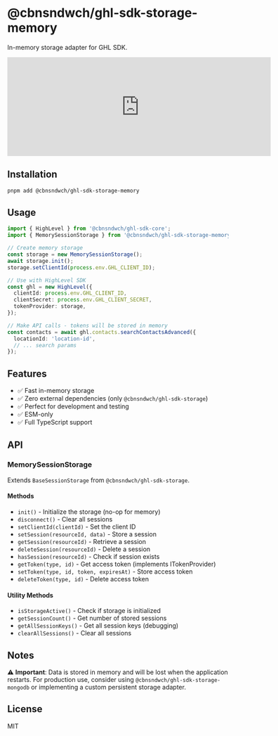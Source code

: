 # @cbnsndwch/ghl-sdk-storage-memory

In-memory storage adapter for GHL SDK.

<iframe src="https://github.com/sponsors/cbnsndwch/card" title="Sponsor cbnsndwch" height="225" width="600" style="border: 0;"></iframe>

## Installation

```bash
pnpm add @cbnsndwch/ghl-sdk-storage-memory
```

## Usage

```typescript
import { HighLevel } from '@cbnsndwch/ghl-sdk-core';
import { MemorySessionStorage } from '@cbnsndwch/ghl-sdk-storage-memory';

// Create memory storage
const storage = new MemorySessionStorage();
await storage.init();
storage.setClientId(process.env.GHL_CLIENT_ID);

// Use with HighLevel SDK
const ghl = new HighLevel({
  clientId: process.env.GHL_CLIENT_ID,
  clientSecret: process.env.GHL_CLIENT_SECRET,
  tokenProvider: storage,
});

// Make API calls - tokens will be stored in memory
const contacts = await ghl.contacts.searchContactsAdvanced({
  locationId: 'location-id',
  // ... search params
});
```

## Features

- ✅ Fast in-memory storage
- ✅ Zero external dependencies (only `@cbnsndwch/ghl-sdk-storage`)
- ✅ Perfect for development and testing
- ✅ ESM-only
- ✅ Full TypeScript support

## API

### MemorySessionStorage

Extends `BaseSessionStorage` from `@cbnsndwch/ghl-sdk-storage`.

#### Methods

- `init()` - Initialize the storage (no-op for memory)
- `disconnect()` - Clear all sessions
- `setClientId(clientId)` - Set the client ID
- `setSession(resourceId, data)` - Store a session
- `getSession(resourceId)` - Retrieve a session
- `deleteSession(resourceId)` - Delete a session
- `hasSession(resourceId)` - Check if session exists
- `getToken(type, id)` - Get access token (implements ITokenProvider)
- `setToken(type, id, token, expiresAt)` - Store access token
- `deleteToken(type, id)` - Delete access token

#### Utility Methods

- `isStorageActive()` - Check if storage is initialized
- `getSessionCount()` - Get number of stored sessions
- `getAllSessionKeys()` - Get all session keys (debugging)
- `clearAllSessions()` - Clear all sessions

## Notes

⚠️ **Important**: Data is stored in memory and will be lost when the application restarts. For production use, consider using `@cbnsndwch/ghl-sdk-storage-mongodb` or implementing a custom persistent storage adapter.

## License

MIT
